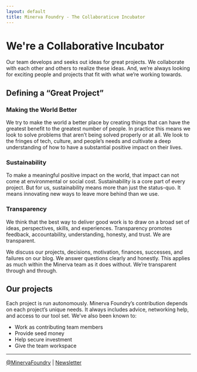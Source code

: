 ```yaml
---
layout: default
title: Minerva Foundry - The Collaboraticve Incubator
---
```


# We're a Collaborative Incubator

Our team develops and seeks out ideas for great projects. We collaborate with each other and others to realize these ideas. And, we’re always looking for exciting people and projects that fit with what we’re working towards.

## Defining a “Great Project”

### Making the World Better

We try to make the world a better place by creating things that can have the greatest benefit to the greatest number of people. In practice this means we look to solve problems that aren’t being solved properly or at all. We look to the fringes of tech, culture, and people’s needs and cultivate a deep understanding of how to have a substantial positive impact on their lives.

### Sustainability

To make a meaningful positive impact on the world, that impact can not come at environmental or social cost. Sustainability is a core part of every project. But for us, sustainability means more than just the status-quo. It means innovating new ways to leave more behind than we use. 

### Transparency

We think that the best way to deliver good work is to draw on a broad set of ideas, perspectives, skills, and experiences. Transparency promotes feedback, accountability, understanding, honesty, and trust. We are transparent.

We discuss our projects, decisions, motivation, finances, successes, and failures on our blog. We answer questions clearly and honestly. This applies as much within the Minerva team as it does without. We’re transparent through and through. 

## Our projects

Each project is run autonomously. Minerva Foundry’s contribution depends on each project’s unique needs. It always includes advice, networking help, and access to our tool set. We’ve also been known to:

* Work as contributing team members
* Provide seed money
* Help secure investment
* Give the team workspace

-----

<a href="https://twitter.com/MinervaFoundry">@MinervaFoundry</a>     |     <a href="http://minervafoundry.com/newsletter/">Newsletter</a>
